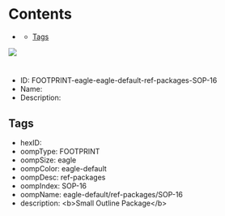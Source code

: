 



Contents
========

* [](#)
	* [Tags](#tags)
  
![][im]
# 

- ID: FOOTPRINT-eagle-eagle-default-ref-packages-SOP-16
- Name: 
- Description: 

## Tags

- hexID: 
- oompType: FOOTPRINT
- oompSize: eagle
- oompColor: eagle-default
- oompDesc: ref-packages
- oompIndex: SOP-16
- oompName: eagle-default/ref-packages/SOP-16
- description: &lt;b&gt;Small Outline Package&lt;/b&gt;



[im]: image.png
